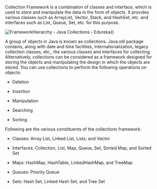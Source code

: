 Collection Framework is a combination of classes and interface, which is
used to store and manipulate the data in the form of objects. It
provides various classes such as ArrayList, Vector, Stack, and HashSet,
etc. and interfaces such as List, Queue, Set, etc. for this purpose.

![FrameworkHierarchy - Java Collections -
Edureka](image77.png){}

A group of objects in Java is known as collections. Java.util package
contains, along with date and time facilities, internationalization,
legacy collection classes, etc., the various classes and interfaces for
collecting. Alternatively, collections can be considered as a framework
designed for storing the objects and manipulating the design in which
the objects are stored. You can use collections to perform the following
operations on objects:

- Deletion

- Insertion

- Manipulation

- Searching

- Sorting

Following are the various constituents of the collections framework:

- Classes: Array List, Linked List, Lists, and Vector

- Interfaces: Collection, List, Map, Queue, Set, Sorted Map, and
  Sorted Set

- Maps: HashMap, HashTable, LinkedHashMap, and TreeMap

- Queues: Priority Queue

- Sets: Hash Set, Linked Hash Set, and Tree Set